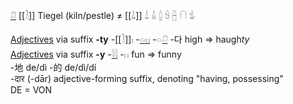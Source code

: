 [𓍔](𓍔) [[𓍘]] Tiegel (kiln/pestle) ≠ [[𓍑]] 𓍒 𓏙 𓐬 𓐭 𓐢 𓐡  𓍓  

[Adjectives](Adjectives) via suffix **-ty** -[[𓍘]]𓏤 -[𓏏](𓏏)[𓏮](𓏮) -𓏏[𓍔](𓍔) -다 high => haugh*ty*  
[Adjectives](Adjectives) via suffix **-y** -[𓇋𓇋](𓇋𓇋) -𓏮  fun => funny  
-地 de/dì -的 de/dì/dí  
-दार (-dār) 	adjective-forming suffix, denoting "having, possessing"  
DE = VON  